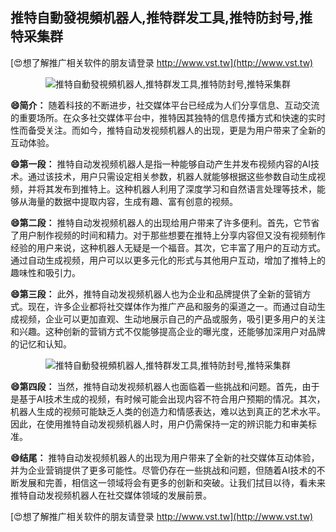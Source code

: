 ## **推特自動發視頻机器人,推特群发工具,推特防封号,推特采集群**

[😍想了解推广相关软件的朋友请登录 http://www.vst.tw](http://www.vst.tw)

 <center><img src="https://vst.tw/MP4/tuiguang/png/0.png" alt="推特自動發視頻机器人,推特群发工具,推特防封号,推特采集群"></center>

**😄简介：**
随着科技的不断进步，社交媒体平台已经成为人们分享信息、互动交流的重要场所。在众多社交媒体平台中，推特因其独特的信息传播方式和快速的实时性而备受关注。而如今，推特自动发视频机器人的出现，更是为用户带来了全新的互动体验。

**😄第一段：**
推特自动发视频机器人是指一种能够自动产生并发布视频内容的AI技术。通过该技术，用户只需设定相关参数，机器人就能够根据这些参数自动生成视频，并将其发布到推特上。这种机器人利用了深度学习和自然语言处理等技术，能够从海量的数据中提取内容，生成有趣、富有创意的视频。

**😄第二段：**
推特自动发视频机器人的出现给用户带来了许多便利。首先，它节省了用户制作视频的时间和精力。对于那些想要在推特上分享内容但又没有视频制作经验的用户来说，这种机器人无疑是一个福音。其次，它丰富了用户的互动方式。通过自动生成视频，用户可以以更多元化的形式与其他用户互动，增加了推特上的趣味性和吸引力。

**😄第三段：**
此外，推特自动发视频机器人也为企业和品牌提供了全新的营销方式。现在，许多企业都将社交媒体作为推广产品和服务的渠道之一。而通过自动生成视频，企业可以更加直观、生动地展示自己的产品或服务，吸引更多用户的关注和兴趣。这种创新的营销方式不仅能够提高企业的曝光度，还能够加深用户对品牌的记忆和认知。

 <center><img src="https://vst.tw/MP4/tuiguang/png/4.png" alt="推特自動發視頻机器人,推特群发工具,推特防封号,推特采集群"></center>

**😄第四段：**
当然，推特自动发视频机器人也面临着一些挑战和问题。首先，由于是基于AI技术生成的视频，有时候可能会出现内容不符合用户预期的情况。其次，机器人生成的视频可能缺乏人类的创造力和情感表达，难以达到真正的艺术水平。因此，在使用推特自动发视频机器人时，用户仍需保持一定的辨识能力和审美标准。

**😄结尾：**
推特自动发视频机器人的出现为用户带来了全新的社交媒体互动体验，并为企业营销提供了更多可能性。尽管仍存在一些挑战和问题，但随着AI技术的不断发展和完善，相信这一领域将会有更多的创新和突破。让我们拭目以待，看未来推特自动发视频机器人在社交媒体领域的发展前景。

[😍想了解推广相关软件的朋友请登录 http://www.vst.tw](http://www.vst.tw)



